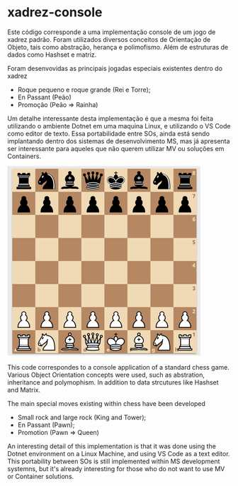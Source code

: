 # xadrez-console



Este código corresponde a uma implementação console de um jogo de xadrez padrão. Foram utilizados diversos conceitos de Orientação de Objeto, tais como abstração, herança e polimofismo. Além de estruturas de dados como Hashset e matriz.

Foram desenvovidas as principais jogadas especiais existentes dentro do xadrez
* Roque pequeno e roque grande (Rei e Torre);
* En Passant (Peão)
* Promoção (Peão => Rainha)

Um detalhe interessante desta implementação é que a mesma foi feita utilizando o ambiente Dotnet em uma maquina Linux, e utilizando o VS Code como editor de texto. Essa portabilidade entre SOs, ainda está sendo implantando dentro dos sistemas de desenvolvimento MS, mas já apresenta ser interessante para aqueles que não querem utilizar MV ou soluções em Containers.

![Alt text](./imagens/tabuleiro.png?raw=true "Title")

This code correspondes to a console application of a standard chess game. Various Object Orientation concepts were used, such as abstration, inheritance and polymophism. In addition to data strcutures like Hashset and Matrix.

The main special moves existing within chess have been developed

* Small rock and large rock (King and Tower);
* En Passant (Pawn);
* Promotion (Pawn => Queen)

An interesting detail of this implementation is that it was done using the Dotnet environment on a Linux Machine, and using VS Code as a text editor. This portability between SOs is still implemented within MS development systemns, but it's already interesting for those who do not want to use MV or Container solutions.